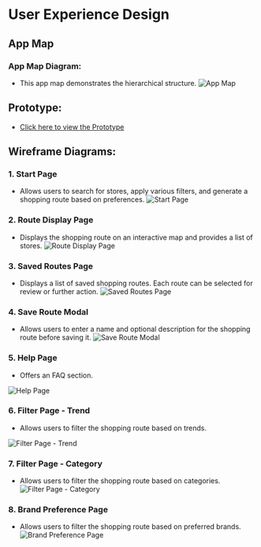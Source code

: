 # User Experience Design

## App Map

### App Map Diagram:

- This app map demonstrates the hierarchical structure.
![App Map](ux-design/app-map.png)

## Prototype: 
- [Click here to view the Prototype](https://www.figma.com/proto/4pMIu0YwSFD9xZOImZQjlR/Untitled?t=3ifLQ3UMotNtJlay-1)

## Wireframe Diagrams:

### 1. Start Page
- Allows users to search for stores, apply various filters, and generate a shopping route based on preferences.
![Start Page](ux-design/start-page.png)

### 2. Route Display Page
- Displays the shopping route on an interactive map and provides a list of stores.
![Route Display Page](ux-design/route-display-page.png)

### 3. Saved Routes Page
- Displays a list of  saved shopping routes. Each route can be selected for review or further action.
![Saved Routes Page](ux-design/saved-routes-page.png)

### 4. Save Route Modal
- Allows users to enter a name and optional description for the shopping route before saving it.
![Save Route Modal](ux-design/save-route-modal.png)

### 5. Help Page
- Offers an FAQ section.

![Help Page](ux-design/help-page.png)

### 6. Filter Page - Trend
- Allows users to filter the shopping route based on trends.

![Filter Page - Trend](ux-design/filter-page-trend.png)

### 7. Filter Page - Category
- Allows users to filter the shopping route based on categories.
![Filter Page - Category](ux-design/filter-page-category.png)

### 8. Brand Preference Page
- Allows users to filter the shopping route based on preferred brands.
![Brand Preference Page](ux-design/brand-preference-page.png)